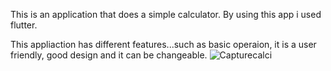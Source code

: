 This is an application that does a simple calculator. By using this app i used flutter.

This appliaction has different features...such as basic operaion, it is a user friendly, good design and it can be changeable.
![Capturecalci](https://github.com/Musonikevine/Calculator_App/assets/106986512/874fa070-03ee-4e26-9f98-293a07b90dc2)
